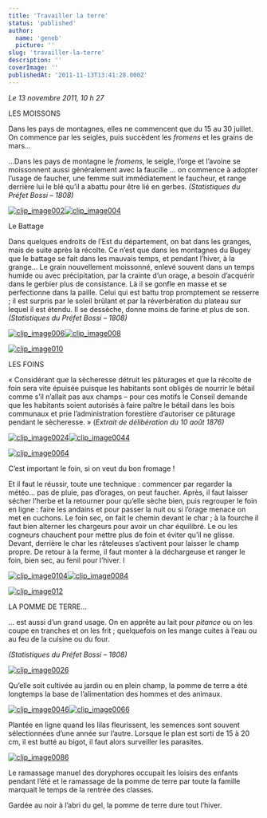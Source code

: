 ```yaml
---
title: 'Travailler la terre'
status: 'published'
author:
  name: 'geneb'
  picture: ''
slug: 'travailler-la-terre'
description: ''
coverImage: ''
publishedAt: '2011-11-13T13:41:28.000Z'
---
```


*Le 13 novembre 2011, 10 h 27*

LES MOISSONS

Dans les pays de montagnes, elles ne commencent que du 15 au 30 juillet. On commence par les seigles, puis succèdent les *fromens* et les grains de mars…

…Dans les pays de montagne le *fromens*, le seigle, l’orge et l’avoine se moissonnent aussi généralement avec la faucille … on commence à adopter l’usage de faucher, une femme suit immédiatement le faucheur, et range derrière lui le blé qu’il a abattu pour être lié en gerbes. *(Statistiques du Préfet Bossi – 1808)*

[![clip_image002](img/beguelins/Windows-Live-Writer/85de6aeade0c_139E9/clip_image002_thumb.jpg "clip_image002")](img/beguelins/Windows-Live-Writer/85de6aeade0c_139E9/clip_image002_2.jpg)[![clip_image004](img/beguelins/Windows-Live-Writer/85de6aeade0c_139E9/clip_image004_thumb.jpg "clip_image004")](img/beguelins/Windows-Live-Writer/85de6aeade0c_139E9/clip_image004_2.jpg)

Le Battage

Dans quelques endroits de l’Est du département, on bat dans les granges, mais de suite après la récolte. Ce n’est que dans les montagnes du Bugey que le battage se fait dans les mauvais temps, et pendant l’hiver, à la grange… Le grain nouvellement moissonné, enlevé souvent dans un temps humide ou avec précipitation, par la crainte d’un orage, a besoin d’acquérir dans le gerbier plus de consistance. Là il se gonfle en masse et se perfectionne dans la paille. Celui qui est battu trop promptement se resserre ; il est surpris par le soleil brûlant et par la réverbération du plateau sur lequel il est étendu. Il se dessèche, donne moins de farine et plus de son. *(Statistiques du Préfet Bossi – 1808)*

[![clip_image006](img/beguelins/Windows-Live-Writer/85de6aeade0c_139E9/clip_image006_thumb.jpg "clip_image006")](img/beguelins/Windows-Live-Writer/85de6aeade0c_139E9/clip_image006_2.jpg)[![clip_image008](img/beguelins/Windows-Live-Writer/85de6aeade0c_139E9/clip_image008_thumb.jpg "clip_image008")](img/beguelins/Windows-Live-Writer/85de6aeade0c_139E9/clip_image008_2.jpg)

[![clip_image010](img/beguelins/Windows-Live-Writer/85de6aeade0c_139E9/clip_image010_thumb.jpg "clip_image010")](img/beguelins/Windows-Live-Writer/85de6aeade0c_139E9/clip_image010_2.jpg)

LES FOINS

« Considérant que la sècheresse détruit les pâturages et que la récolte de foin sera vite épuisée puisque les habitants sont obligés de nourrir le bétail comme s’il n’allait pas aux champs – pour ces motifs le Conseil demande que les habitants soient autorisés à faire paître le bétail dans les bois communaux et prie l’administration forestière d’autoriser ce pâturage pendant le sècheresse. » (*Extrait de délibération du 10 août 1876)*

[![clip_image0024](img/beguelins/Windows-Live-Writer/85de6aeade0c_139E9/clip_image002_4__thumb.jpg "clip_image002[4]")](img/beguelins/Windows-Live-Writer/85de6aeade0c_139E9/clip_image002_4_.jpg)[![clip_image0044](img/beguelins/Windows-Live-Writer/85de6aeade0c_139E9/clip_image004_4__thumb.jpg "clip_image004[4]")](img/beguelins/Windows-Live-Writer/85de6aeade0c_139E9/clip_image004_4_.jpg)

[![clip_image0064](img/beguelins/Windows-Live-Writer/85de6aeade0c_139E9/clip_image006_4__thumb.jpg "clip_image006[4]")](img/beguelins/Windows-Live-Writer/85de6aeade0c_139E9/clip_image006_4_.jpg)

C’est important le foin, si on veut du bon fromage !

Et il faut le réussir, toute une technique : commencer par regarder la météo… pas de pluie, pas d’orages, on peut faucher. Après, il faut laisser sécher l’herbe et la retourner pour qu’elle sèche bien, puis regrouper le foin en ligne : faire les andains et pour passer la nuit ou si l’orage menace on met en cuchons. Le foin sec, on fait le chemin devant le char ; à la fourche il faut bien alterner les chargeurs pour avoir un char équilibré. Le ou les cogneurs chauchent pour mettre plus de foin et éviter qu’il ne glisse. Devant, derrière le char les râteleuses s’activent pour laisser le champ propre. De retour à la ferme, il faut monter à la déchargeuse et ranger le foin, bien sec, au fenil pour l’hiver. l

[![clip_image0104](/images/Windows-Live-Writer/85de6aeade0c_139E9/clip_image010_4__thumb.jpg "clip_image010[4]")](/images/Windows-Live-Writer/85de6aeade0c_139E9/clip_image010_4_.jpg)[![clip_image0084](/images/Windows-Live-Writer/85de6aeade0c_139E9/clip_image008_4__thumb.jpg "clip_image008[4]")](/images/Windows-Live-Writer/85de6aeade0c_139E9/clip_image008_4_.jpg)

[![clip_image012](/images/Windows-Live-Writer/85de6aeade0c_139E9/clip_image012_thumb.jpg "clip_image012")](/images/Windows-Live-Writer/85de6aeade0c_139E9/clip_image012_2.jpg)

LA POMME DE TERRE…

… est aussi d’un grand usage. On en apprête au lait pour *pitance* ou on les coupe en tranches et on les frit ; quelquefois on les mange cuites à l’eau ou au feu de la cuisine ou du four.

*(Statistiques du Préfet Bossi – 1808)*

[![clip_image0026](/images/Windows-Live-Writer/85de6aeade0c_139E9/clip_image002_6__thumb.jpg "clip_image002[6]")](/images/Windows-Live-Writer/85de6aeade0c_139E9/clip_image002_6_.jpg)

Qu’elle soit cultivée au jardin ou en plein champ, la pomme de terre a été longtemps la base de l’alimentation des hommes et des animaux.

[![clip_image0046](/images/Windows-Live-Writer/85de6aeade0c_139E9/clip_image004_6__thumb.jpg "clip_image004[6]")](/images/Windows-Live-Writer/85de6aeade0c_139E9/clip_image004_6_.jpg)[![clip_image0066](/images/Windows-Live-Writer/85de6aeade0c_139E9/clip_image006_6__thumb.jpg "clip_image006[6]")](/images/Windows-Live-Writer/85de6aeade0c_139E9/clip_image006_6_.jpg)

Plantée en ligne quand les lilas fleurissent, les semences sont souvent sélectionnées d’une année sur l’autre. Lorsque le plan est sorti de 15 à 20 cm, il est butté au bigot, il faut alors surveiller les parasites.

[![clip_image0086](/images/Windows-Live-Writer/85de6aeade0c_139E9/clip_image008_6__thumb.jpg "clip_image008[6]")](/images/Windows-Live-Writer/85de6aeade0c_139E9/clip_image008_6_.jpg)

Le ramassage manuel des doryphores occupait les loisirs des enfants pendant l’été et le ramassage de la pomme de terre par toute la famille marquait le temps de la rentrée des classes.

Gardée au noir à l’abri du gel, la pomme de terre dure tout l’hiver.
